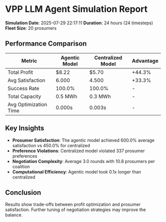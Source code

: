 # VPP LLM Agent Simulation Report

**Simulation Date**: 2025-07-29 22:17:11
**Duration**: 24 hours (24 timesteps)
**Fleet Size**: 20 prosumers

## Performance Comparison

| Metric | Agentic Model | Centralized Model | Advantage |
|--------|---------------|-------------------|----------|
| Total Profit | $8.22 | $5.70 | +44.3% |
| Avg Satisfaction | 6.000 | 4.500 | +33.3% |
| Success Rate | 100.0% | 100.0% | - |
| Total Capacity | 0.5 MWh | 0.3 MWh | - |
| Avg Optimization Time | 0.000s | 0.003s | - |

## Key Insights

- **Prosumer Satisfaction**: The agentic model achieved 600.0% average satisfaction vs 450.0% for centralized
- **Preference Violations**: Centralized model violated 337 prosumer preferences
- **Negotiation Complexity**: Average 3.0 rounds with 10.8 prosumers per coalition
- **Computational Efficiency**: Agentic model took 0.1x longer than centralized

## Conclusion

Results show trade-offs between profit optimization and prosumer satisfaction. Further tuning of negotiation strategies may improve the balance.
